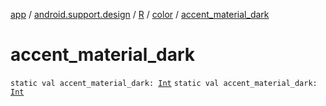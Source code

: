 [app](../../../index.md) / [android.support.design](../../index.md) / [R](../index.md) / [color](index.md) / [accent_material_dark](./accent_material_dark.md)

# accent_material_dark

`static val accent_material_dark: `[`Int`](https://kotlinlang.org/api/latest/jvm/stdlib/kotlin/-int/index.html)
`static val accent_material_dark: `[`Int`](https://kotlinlang.org/api/latest/jvm/stdlib/kotlin/-int/index.html)